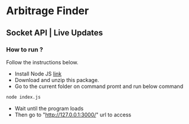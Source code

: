 # Arbitrage Finder
## Socket API | Live Updates

### How to run ?
Follow the instructions below. 
* Install Node JS [link](https://nodejs.org/en/)
* Download and unzip this package.
* Go to the current folder on command promt and run below command
```bash
node index.js
```
* Wait until the program loads
* Then go to "http://127.0.0.1:3000/" url to access


